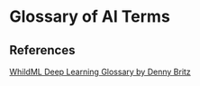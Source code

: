 # Glossary of AI Terms 

## References

[WhildML Deep Learning Glossary by  Denny Britz](http://www.wildml.com/deep-learning-glossary)